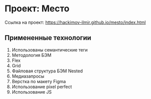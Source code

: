 # Проект: Место

Ссылка на проект: https://hackimov-ilmir.github.io/mesto/index.html

## Примененные технологии

1. Использованы семантические теги
2. Методология БЭМ
3. Flex
4. Grid
5. Файловая структура БЭМ Nested
6. Медиазапросы
7. Верстка по макету Figma
8. Использование pixel perfect
9. Использование JS
